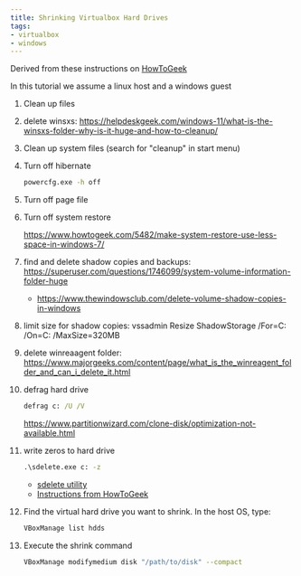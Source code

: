 ```yaml
---
title: Shrinking Virtualbox Hard Drives
tags:
- virtualbox
- windows
---
```


Derived from these instructions on [HowToGeek](https://www.howtogeek.com/312883/how-to-shrink-a-virtualbox-virtual-machine-and-free-up-disk-space/)

In this tutorial we assume a linux host and a windows guest

1. Clean up files
1. delete winsxs: <https://helpdeskgeek.com/windows-11/what-is-the-winsxs-folder-why-is-it-huge-and-how-to-cleanup/>
2. Clean up system files (search for "cleanup" in start menu)
3. Turn off hibernate

    ```bash
    powercfg.exe -h off
    ```

5. Turn off page file
4. Turn off system restore

    <https://www.howtogeek.com/5482/make-system-restore-use-less-space-in-windows-7/>

1. find and delete shadow copies and backups: <https://superuser.com/questions/1746099/system-volume-information-folder-huge>
    * <https://www.thewindowsclub.com/delete-volume-shadow-copies-in-windows>

1. limit size for shadow copies: vssadmin Resize ShadowStorage /For=C: /On=C: /MaxSize=320MB

1. delete winreaagent folder: <https://www.majorgeeks.com/content/page/what_is_the_winreagent_folder_and_can_i_delete_it.html>

5. defrag hard drive

    ```cmd
    defrag c: /U /V
    ```

    <https://www.partitionwizard.com/clone-disk/optimization-not-available.html>

1. write zeros to hard drive

    ```cmd
    .\sdelete.exe c: -z   
    ```

   * [sdelete utility](https://technet.microsoft.com/en-us/sysinternals/bb897443)
   * [Instructions from HowToGeek](https://www.howtogeek.com/312883/how-to-shrink-a-virtualbox-virtual-machine-and-free-up-disk-space/)

1. Find the virtual hard drive you want to shrink.  In the host OS, type:

    ```bash
    VBoxManage list hdds
    ```

1. Execute the shrink command

    ```bash
    VBoxManage modifymedium disk "/path/to/disk" --compact
    ```
